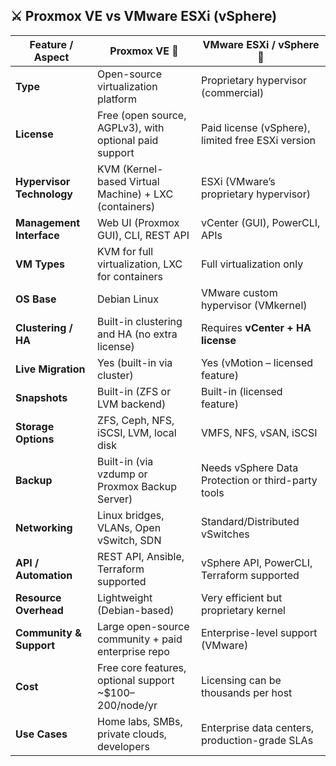 ## ⚔️ Proxmox VE vs VMware ESXi (vSphere)

| Feature / Aspect          | **Proxmox VE** 🧩                                      | **VMware ESXi / vSphere** 💼                       |
| ------------------------- | ------------------------------------------------------ | -------------------------------------------------- |
| **Type**                  | Open-source virtualization platform                    | Proprietary hypervisor (commercial)                |
| **License**               | Free (open source, AGPLv3), with optional paid support | Paid license (vSphere), limited free ESXi version  |
| **Hypervisor Technology** | KVM (Kernel-based Virtual Machine) + LXC (containers)  | ESXi (VMware’s proprietary hypervisor)             |
| **Management Interface**  | Web UI (Proxmox GUI), CLI, REST API                    | vCenter (GUI), PowerCLI, APIs                      |
| **VM Types**              | KVM for full virtualization, LXC for containers        | Full virtualization only                           |
| **OS Base**               | Debian Linux                                           | VMware custom hypervisor (VMkernel)                |
| **Clustering / HA**       | Built-in clustering and HA (no extra license)          | Requires **vCenter + HA license**                  |
| **Live Migration**        | Yes (built-in via cluster)                             | Yes (vMotion – licensed feature)                   |
| **Snapshots**             | Built-in (ZFS or LVM backend)                          | Built-in (licensed feature)                        |
| **Storage Options**       | ZFS, Ceph, NFS, iSCSI, LVM, local disk                 | VMFS, NFS, vSAN, iSCSI                             |
| **Backup**                | Built-in (via vzdump or Proxmox Backup Server)         | Needs vSphere Data Protection or third-party tools |
| **Networking**            | Linux bridges, VLANs, Open vSwitch, SDN                | Standard/Distributed vSwitches                     |
| **API / Automation**      | REST API, Ansible, Terraform supported                 | vSphere API, PowerCLI, Terraform supported         |
| **Resource Overhead**     | Lightweight (Debian-based)                             | Very efficient but proprietary kernel              |
| **Community & Support**   | Large open-source community + paid enterprise repo     | Enterprise-level support (VMware)                  |
| **Cost**                  | Free core features, optional support ~$100–200/node/yr | Licensing can be thousands per host                |
| **Use Cases**             | Home labs, SMBs, private clouds, developers            | Enterprise data centers, production-grade SLAs     |
